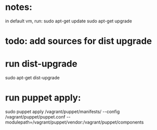 # notes:
in default vm, run:
sudo apt-get update
sudo apt-get upgrade

# todo: add sources for dist upgrade
# run dist-upgrade
sudo apt-get dist-upgrade

# run puppet apply:

sudo puppet apply /vagrant/puppet/manifests/ --config /vagrant/puppet/puppet.conf --modulepath=/vagrant/puppet/vendor:/vagrant/puppet/components

